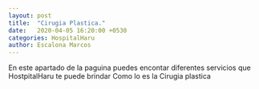```yaml
---
layout: post
title:  "Cirugia Plastica."
date:   2020-04-05 16:20:00 +0530
categories: HospitalHaru
author: Escalona Marcos
---
```

En este apartado de la paguina puedes
encontar diferentes servicios
que HostpitalHaru te puede brindar
Como lo es la Cirugia plastica


